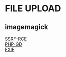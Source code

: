 # FILE UPLOAD

## imagemagick
[SSRF-RCE](https://itsfading.github.io/posts/Unrestricted-File-Upload-Leads-to-SSRF-and-RCE/)\
[PHP-GD](https://asdqw3.medium.com/remote-image-upload-leads-to-rce-inject-malicious-code-to-php-gd-image-90e1e8b2aada)\
[EXIF](https://medium.com/@souravnewatia/exif-geolocation-data-not-stripped-from-uploaded-images-794d20d2fa7d)
